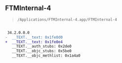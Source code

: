 ## FTMInternal-4

> `/Applications/FTMInternal-4.app/FTMInternal-4`

```diff

 34.2.0.0.0
-  __TEXT.__text: 0x1fe0d0
+  __TEXT.__text: 0x1fe0e4
   __TEXT.__auth_stubs: 0x2de0
   __TEXT.__objc_stubs: 0x5be0
   __TEXT.__objc_methlist: 0x1a4a0

```
